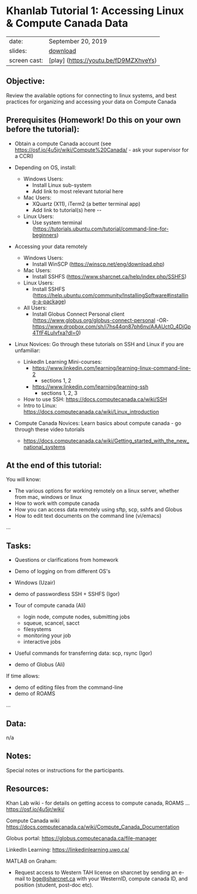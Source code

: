 # Khanlab Tutorial 1: Accessing Linux & Compute Canada Data


| | |
|-|-|
| date: | September 20, 2019 |
| slides: | [download](https://docs.google.com/presentation/d/1ICdpMkhg5Q06czefurOs8Dc5YgSUhxVQ2Mn0XD12RZ8/edit?usp=sharing) |
| screen cast: | [play] (https://youtu.be/fD9MZXhveYs)|

## Objective:

Review the available options for connecting to linux systems, and best practices for organizing and accessing your data on Compute Canada

## Prerequisites (Homework! Do this on your own before the tutorial): 

* Obtain a compute Canada account (see https://osf.io/4u5jr/wiki/Compute%20Canada/ - ask your supervisor for a CCRI)

* Depending on OS, install:
  * Windows Users: 
    * Install Linux sub-system
    * Add link to most relevant tutorial here
  * Mac Users: 
    * XQuartz (X11), iTerm2 (a better terminal app)
    * Add link to tutorial(s) here -- 
  * Linux Users:
    * Use system terminal (https://tutorials.ubuntu.com/tutorial/command-line-for-beginners)


* Accessing your data remotely
  * Windows Users:
    * Install WinSCP (https://winscp.net/eng/download.php)
  * Mac Users: 
    * Install SSHFS (https://www.sharcnet.ca/help/index.php/SSHFS)
  * Linux Users:
    * Install SSHFS (https://help.ubuntu.com/community/InstallingSoftware#installing-a-package)
  * All Users:
    * Install Globus Connect Personal client (https://www.globus.org/globus-connect-personal  -OR- https://www.dropbox.com/sh/i7hs44qn87ph6nv/AAAUctO_4DjGp4TfF4LuIvfxa?dl=0) 
   

* Linux Novices: Go through these tutorials on SSH and Linux if you are unfamiliar:
  * LinkedIn Learning Mini-courses:
    *  https://www.linkedin.com/learning/learning-linux-command-line-2
       *  sections 1, 2
    *  https://www.linkedin.com/learning/learning-ssh
       *  sections 1, 2, 3
  * How to use SSH: https://docs.computecanada.ca/wiki/SSH
  * Intro to Linux: https://docs.computecanada.ca/wiki/Linux_introduction

* Compute Canada Novices: Learn basics about compute canada - go through these video tutorials
  * https://docs.computecanada.ca/wiki/Getting_started_with_the_new_national_systems


## At the end of this tutorial:

You will know: 
* The various options for working remotely on a linux server, whether from mac, windows or linux
* How to work with compute canada
* How you can access data remotely using sftp, scp, sshfs and Globus
* How to edit text documents on the command line (vi/emacs)

...

## Tasks:

* Questions or clarifications from homework

* Demo of logging on from different OS's
 * Windows (Uzair)
 * demo of passwordless SSH + SSHFS  (Igor)

 * Tour of compute canada (Ali)
   * login node, compute nodes, submitting jobs
   * squeue, scancel, sacct
   * filesystems
   * monitoring your job
   * interactive jobs
   
 * Useful commands for transferring data: scp, rsync (Igor)

 * demo of Globus (Ali)
 
If time allows:
 * demo of editing files from the command-line
 * demo of ROAMS


...

## Data:

n/a
## Notes:

Special notes or instructions for the participants.

## Resources:

Khan Lab wiki - for details on getting access to compute canada, ROAMS ...
https://osf.io/4u5jr/wiki/

Compute Canada wiki
https://docs.computecanada.ca/wiki/Compute_Canada_Documentation

Globus portal:
https://globus.computecanada.ca/file-manager

LinkedIn Learning:
https://linkedinlearning.uwo.ca/

MATLAB on Graham:
- Request access to Western TAH license on sharcnet by sending an e-mail to bge@sharcnet.ca with your WesternID, compute canada ID, and position (student, post-doc etc).

